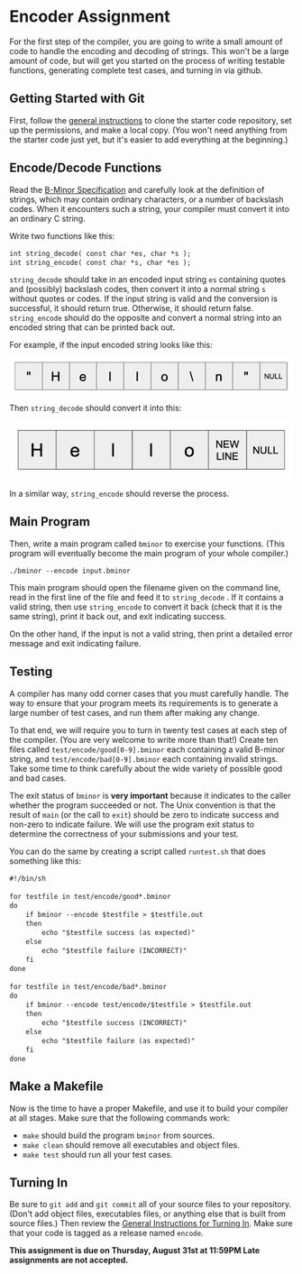 # Encoder Assignment

For the first step of the compiler, you are going to write
a small amount of code to handle the encoding and decoding
of strings.  This won't be a large amount of code, but will
get you started on the process of writing testable functions,
generating complete test cases, and turning in via github.

## Getting Started with Git

First, follow the [general instructions](general) to clone
the starter code repository, set up the permissions, and make
a local copy.  (You won't need anything from the starter code
just yet, but it's easier to add everything at the beginning.)

## Encode/Decode Functions

Read the [B-Minor Specification](bminor.md) and carefully
look at the definition of strings, which may contain ordinary
characters, or a number of backslash codes.  When it encounters
such a string, your compiler must convert it into an ordinary C string.

Write two functions like this:

```
int string_decode( const char *es, char *s );
int string_encode( const char *s, char *es );
```

`string_decode` should take in an encoded input string `es` containing
quotes and (possibly) backslash codes, then convert it into a normal string `s`
without quotes or codes.  If the input string is valid and the conversion
is successful, it should return true.  Otherwise, it should return false.
`string_encode` should do the opposite and convert a normal string into
an encoded string that can be printed back out.

For example, if the input encoded string looks like this:

![](encode1.png)

Then `string_decode` should convert it into this:

![](encode2.png)

In a similar way, `string_encode` should reverse the process.

## Main Program

Then, write a main program called `bminor` to exercise your functions.
(This program will eventually become the main program of your whole compiler.)

```
./bminor --encode input.bminor
```

This main program should open the filename given on the command line,
read in the first line of the file and feed it to `string_decode`
.
If it contains a valid string, then use `string_encode` to convert
it back (check that it is the same string), print it back out,
and exit indicating success.

On the other hand, if the input is not a valid string, then
print a detailed error message and exit indicating failure.

## Testing

A compiler has many odd corner cases that you must carefully handle.
The way to ensure that your program meets its requirements is to
generate a large number of test cases, and run them after making any change.

To that end, we will require you to turn in twenty test cases
at each step of the compiler.  (You are very welcome to write more than that!)
Create ten files called `test/encode/good[0-9].bminor` each containing
a valid B-minor string, and `test/encode/bad[0-9].bminor` each containing invalid
strings.  Take some time to think carefully about the wide variety of possible
good and bad cases.

The exit status of `bminor` is **very important** because it indicates to the caller whether the program succeeded or not.  The Unix convention is that the result of `main` (or the call to `exit`) should be zero to indicate success and non-zero to indicate failure.  We will use the program exit status to determine the correctness of your submissions and your test.

You can do the same by creating a script called `runtest.sh` that does something like this:

```
#!/bin/sh

for testfile in test/encode/good*.bminor
do
	if bminor --encode $testfile > $testfile.out
	then
		echo "$testfile success (as expected)"
	else
		echo "$testfile failure (INCORRECT)"
	fi
done

for testfile in test/encode/bad*.bminor
do
	if bminor --encode test/encode/$testfile > $testfile.out
	then
		echo "$testfile success (INCORRECT)"
	else
		echo "$testfile failure (as expected)"
	fi
done
```

## Make a Makefile

Now is the time to have a proper Makefile, and use it to build your compiler at all stages.  Make sure that the following commands work:
- `make` should build the program `bminor` from sources.
- `make clean` should remove all executables and object files.
- `make test` should run all your test cases.

## Turning In

Be sure to `git add` and `git commit` all of your source files to your repository.  (Don't add object files, executables files, or anything else that is built from source files.)  Then review the [General Instructions for Turning In](general.md).  Make sure that your code is tagged as a release named `encode`.

**This assignment is due on Thursday, August 31st at 11:59PM  Late assignments are not accepted.**

